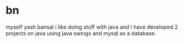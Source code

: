# bn
myself yash bansal
i like doing stuff with java and i have developed 2 projects on java using java swings and mysql as a database.
